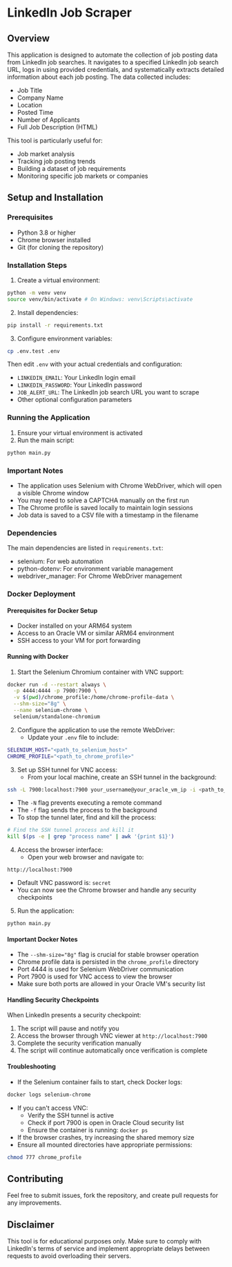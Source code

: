 # LinkedIn Job Scraper

## Overview
This application is designed to automate the collection of job posting data from LinkedIn job searches. It navigates to a specified LinkedIn job search URL, logs in using provided credentials, and systematically extracts detailed information about each job posting. The data collected includes:

- Job Title
- Company Name
- Location
- Posted Time
- Number of Applicants
- Full Job Description (HTML)

This tool is particularly useful for:
- Job market analysis
- Tracking job posting trends
- Building a dataset of job requirements
- Monitoring specific job markets or companies

## Setup and Installation

### Prerequisites
- Python 3.8 or higher
- Chrome browser installed
- Git (for cloning the repository)

### Installation Steps

1. Create a virtual environment:

```bash
python -m venv venv
source venv/bin/activate # On Windows: venv\Scripts\activate
```

2. Install dependencies:

```bash
pip install -r requirements.txt
```

3. Configure environment variables:

```bash
cp .env.test .env
```

Then edit `.env` with your actual credentials and configuration:
- `LINKEDIN_EMAIL`: Your LinkedIn login email
- `LINKEDIN_PASSWORD`: Your LinkedIn password
- `JOB_ALERT_URL`: The LinkedIn job search URL you want to scrape
- Other optional configuration parameters

### Running the Application

1. Ensure your virtual environment is activated
2. Run the main script:

```bash
python main.py
```

### Important Notes

- The application uses Selenium with Chrome WebDriver, which will open a visible Chrome window
- You may need to solve a CAPTCHA manually on the first run
- The Chrome profile is saved locally to maintain login sessions
- Job data is saved to a CSV file with a timestamp in the filename

### Dependencies
The main dependencies are listed in `requirements.txt`:
- selenium: For web automation
- python-dotenv: For environment variable management
- webdriver_manager: For Chrome WebDriver management

### Docker Deployment

#### Prerequisites for Docker Setup
- Docker installed on your ARM64 system
- Access to an Oracle VM or similar ARM64 environment
- SSH access to your VM for port forwarding

#### Running with Docker

1. Start the Selenium Chromium container with VNC support:
```bash
docker run -d --restart always \
  -p 4444:4444 -p 7900:7900 \
  -v $(pwd)/chrome_profile:/home/chrome-profile-data \
  --shm-size="8g" \
  --name selenium-chrome \
  selenium/standalone-chromium
```

2. Configure the application to use the remote WebDriver:
   - Update your `.env` file to include:
```bash
SELENIUM_HOST="<path_to_selenium_host>"
CHROME_PROFILE="<path_to_chrome_profile>"
```

3. Set up SSH tunnel for VNC access:
   - From your local machine, create an SSH tunnel in the background:
```bash
ssh -L 7900:localhost:7900 your_username@your_oracle_vm_ip -i <path_to_your_private_key> -N -f
```
   - The `-N` flag prevents executing a remote command
   - The `-f` flag sends the process to the background
   - To stop the tunnel later, find and kill the process:
```bash
# Find the SSH tunnel process and kill it
kill $(ps -e | grep "process name" | awk '{print $1}')
```

4. Access the browser interface:
   - Open your web browser and navigate to:
```
http://localhost:7900
```
   - Default VNC password is: `secret`
   - You can now see the Chrome browser and handle any security checkpoints

5. Run the application:
```bash
python main.py
```

#### Important Docker Notes
- The `--shm-size="8g"` flag is crucial for stable browser operation
- Chrome profile data is persisted in the `chrome_profile` directory
- Port 4444 is used for Selenium WebDriver communication
- Port 7900 is used for VNC access to view the browser
- Make sure both ports are allowed in your Oracle VM's security list

#### Handling Security Checkpoints
When LinkedIn presents a security checkpoint:
1. The script will pause and notify you
2. Access the browser through VNC viewer at `http://localhost:7900`
3. Complete the security verification manually
4. The script will continue automatically once verification is complete

#### Troubleshooting
- If the Selenium container fails to start, check Docker logs:
```bash
docker logs selenium-chrome
```
- If you can't access VNC:
  - Verify the SSH tunnel is active
  - Check if port 7900 is open in Oracle Cloud security list
  - Ensure the container is running: `docker ps`
- If the browser crashes, try increasing the shared memory size
- Ensure all mounted directories have appropriate permissions:
```bash
chmod 777 chrome_profile
```

## Contributing
Feel free to submit issues, fork the repository, and create pull requests for any improvements.

## Disclaimer
This tool is for educational purposes only. Make sure to comply with LinkedIn's terms of service and implement appropriate delays between requests to avoid overloading their servers.

